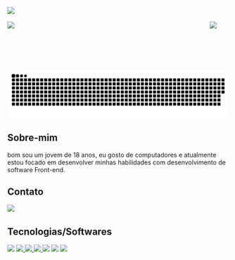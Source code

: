 <p><img width="850" align-self="center"  src="https://i.pinimg.com/originals/7d/07/a2/7d07a255678962d30d8717dcf5dbd266.gif"></p>


<a href="#">
<img align="left" width="460" src="https://github-readme-stats.vercel.app/api?username=Ismaellima1&count_private=true&theme=tokyonight">
</a>
<!-- (https://github.com/anuraghazra/github-readme-stats) -->


<a href="#">
<img align="center" style="margin-bottom: 5rem;" src="https://github-readme-stats.vercel.app/api/top-langs/?username=Ismaellima1&layout=compact&theme=tokyonight"></a>

![ Animação de cobra ](https://raw.githubusercontent.com/Ismaellima1/Ismaellima1/output/github-contribution-grid-snake-dark.svg)

## Sobre-mim
bom sou um jovem de 18 anos, eu gosto de computadores e atualmente estou focado em desenvolver minhas habilidades com desenvolvimento de software Front-end.

## Contato
<a href="https://www.google.com.br" target="_blank"><img src="https://img.shields.io/badge/Gmail-D14836?style=for-the-badge&logo=gmail&logoColor=white"></a>

              
## Tecnologias/Softwares

<a href="https://git-scm.com/" target="_blank"><img width="40px" src="https://cdn.jsdelivr.net/gh/devicons/devicon/icons/git/git-original.svg" /></a>
<a href="https://developer.mozilla.org/en-US/docs/Glossary/HTML" target="_blank"><img width="40px" src="https://cdn.jsdelivr.net/gh/devicons/devicon/icons/html5/html5-original.svg" />
</a>
<a href="https://www.w3schools.com/css/css_intro.asp" target="_blank"><img width="40px" src="https://cdn.jsdelivr.net/gh/devicons/devicon/icons/css3/css3-original.svg" />
</a>
<a href="https://developer.mozilla.org/pt-BR/docs/Web/JavaScript/About_JavaScript" target="_blank"><img width="40px" src="https://cdn.jsdelivr.net/gh/devicons/devicon/icons/javascript/javascript-original.svg" />
</a>
<a href="https://4linux.com.br/o-que-e-linux/" target="_blank"><img width="40px" src="https://cdn.jsdelivr.net/gh/devicons/devicon/icons/linux/linux-original.svg" /></a>
<a href="https://pt.wikipedia.org/wiki/Microsoft_Windows" target="_blank"><img width="40px" src="https://cdn.jsdelivr.net/gh/devicons/devicon/icons/windows8/windows8-original.svg" /></a>
<a href="https://www.treinaweb.com.br/blog/vs-code-o-que-e-e-por-que-voce-deve-usar#:~:text=O%20Visual%20Studio%20Code%20(VS,com%20HTML%2C%20CSS%20e%20JavaScript." target="_blank"><img width="40px" src="https://cdn.jsdelivr.net/gh/devicons/devicon/icons/vscode/vscode-original.svg" />
</a>






<!---
Ismaellima1/Ismaellima1 is a ✨ special ✨ repository because its `README.md` (this file) appears on your GitHub profile.
You can click the Preview link to take a look at your changes.
--->
